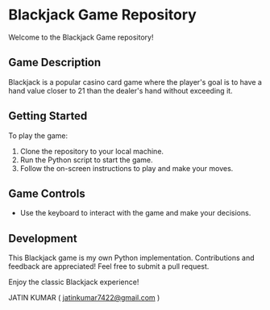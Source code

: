 # Blackjack Game Repository

Welcome to the Blackjack Game repository!

## Game Description

Blackjack is a popular casino card game where the player's goal is to have a hand value closer to 21 than the dealer's hand without exceeding it.

## Getting Started

To play the game:

1. Clone the repository to your local machine.
2. Run the Python script to start the game.
3. Follow the on-screen instructions to play and make your moves.

## Game Controls

- Use the keyboard to interact with the game and make your decisions.

## Development

This Blackjack game is my own Python implementation. Contributions and feedback are appreciated! Feel free to submit a pull request.

Enjoy the classic Blackjack experience!

JATIN KUMAR ( jatinkumar7422@gmail.com )
